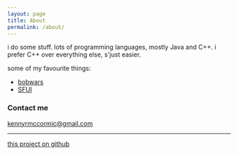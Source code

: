 ```yaml
---
layout: page
title: About
permalink: /about/
---
```


i do some stuff. lots of programming languages, mostly Java and C++. i prefer C++ over everything else, s'just easier.

some of my favourite things:
- [bobwars](http://github.com/kennyrkun/bobwars)
- [SFUI](http://github.com/kennyrkun/sfui)

### Contact me
[kennyrmccormic@gmail.com](mailto:kennyrmccormick@gmail.com)

---
[this project on github](http://github.com/kennyrkun/kennyrkun.github.io)
